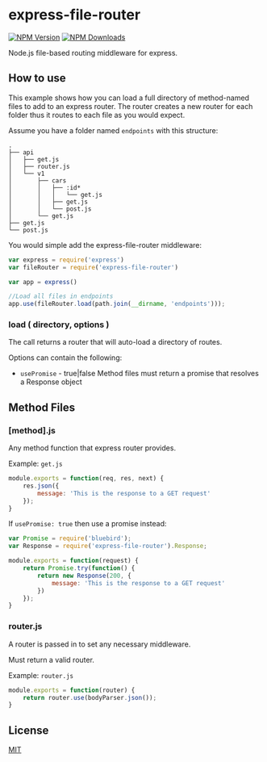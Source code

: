 # express-file-router

[![NPM Version][npm-image]][npm-url]
[![NPM Downloads][downloads-image]][downloads-url]

Node.js file-based routing middleware for express.

## How to use

This example shows how you can load a full directory of
method-named files to add to an express router. The router
creates a new router for each folder thus it routes to each
file as you would expect.

Assume you have a folder named `endpoints` with this structure:
```
.
├── api
│   ├── get.js
│   ├── router.js
│   └── v1
│       ├── cars
│       │   ├── :id*
│       │   │   └── get.js
│       │   ├── get.js
│       │   └── post.js
│       └── get.js
├── get.js
└── post.js
```

You would simple add the express-file-router middleware:

```js
var express = require('express')
var fileRouter = require('express-file-router')

var app = express()

//Load all files in endpoints
app.use(fileRouter.load(path.join(__dirname, 'endpoints')));
```

### load ( directory, options )

The call returns a router that will auto-load a directory of routes.

Options can contain the following:
 * `usePromise` - true|false Method files must return a promise that resolves a Response object

## Method Files

### [method].js

Any method function that express router provides.

Example: `get.js`
```js
module.exports = function(req, res, next) {
    res.json({
        message: 'This is the response to a GET request'
    });
}
```

If `usePromise: true` then use a promise instead:
```js
var Promise = require('bluebird');
var Response = require('express-file-router').Response;

module.exports = function(request) {
    return Promise.try(function() {
        return new Response(200, {
            message: 'This is the response to a GET request'
        })
    });
}
```

### router.js

A router is passed in to set any necessary middleware.

Must return a valid router.

Example: `router.js`
```js
module.exports = function(router) {
    return router.use(bodyParser.json());
}
```

## License

[MIT](LICENSE)

[npm-image]: https://img.shields.io/npm/v/express-file-router.svg
[npm-url]: https://npmjs.org/package/express-file-router
[downloads-image]: https://img.shields.io/npm/dm/express-file-router.svg
[downloads-url]: https://npmjs.org/package/express-file-router